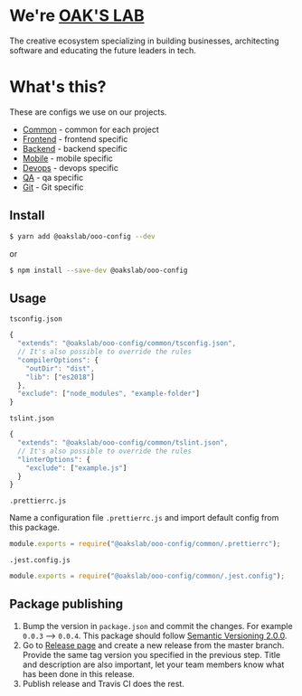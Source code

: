 # We're [OAK'S LAB](https://oaks-lab.com)

The creative ecosystem specializing in building businesses, architecting software and educating the future leaders in tech.

# What's this?

These are configs we use on our projects.

- [Common](./common) - common for each project
- [Frontend](./frontend) - frontend specific
- [Backend](./backend) - backend specific
- [Mobile](./mobile) - mobile specific
- [Devops](./devops) - devops specific
- [QA](./qa) - qa specific
- [Git](./git) - Git specific

## Install

```sh
$ yarn add @oakslab/ooo-config --dev
```

or

```sh
$ npm install --save-dev @oakslab/ooo-config
```

## Usage

`tsconfig.json`

```js
{
  "extends": "@oakslab/ooo-config/common/tsconfig.json",
  // It's also possible to override the rules
  "compilerOptions": {
    "outDir": "dist",
    "lib": ["es2018"]
  },
  "exclude": ["node_modules", "example-folder"]
}
```

`tslint.json`

```js
{
  "extends": "@oakslab/ooo-config/common/tslint.json",
  // It's also possible to override the rules
  "linterOptions": {
    "exclude": ["example.js"]
  }
}
```

`.prettierrc.js`

Name a configuration file `.prettierrc.js` and import default config from this package.

```js
module.exports = require("@oakslab/ooo-config/common/.prettierrc");
```

`.jest.config.js`

```js
module.exports = require("@oakslab/ooo-config/common/.jest.config");
```

## Package publishing

1. Bump the version in `package.json` and commit the changes. For example `0.0.3` --> `0.0.4`. This package should follow [Semantic Versioning 2.0.0](https://semver.org/).
2. Go to [Release page](https://github.com/oakslab/ooo-config-examples/releases) and create a new release from the master branch. Provide the same tag version you specified in the previous step. Title and description are also important, let your team members know what has been done in this release.
3. Publish release and Travis CI does the rest.
